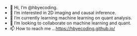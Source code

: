 - 👋 Hi, I’m @hbyecoding.
- 👀 I’m interested in 2D imaging and causal inference.
- 🌱 I’m currently learning machine learning on quant analysis.
- 💞️ I’m looking to collaborate on machine learning and quant.
- 📫 How to reach me ...https://hbyecoding.github.io/

<!---
hbyecoding/hbyecoding is a ✨ special ✨ repository because its `README.md` (this file) appears on your GitHub profile.
You can click the Preview link to take a look at your changes.
--->
